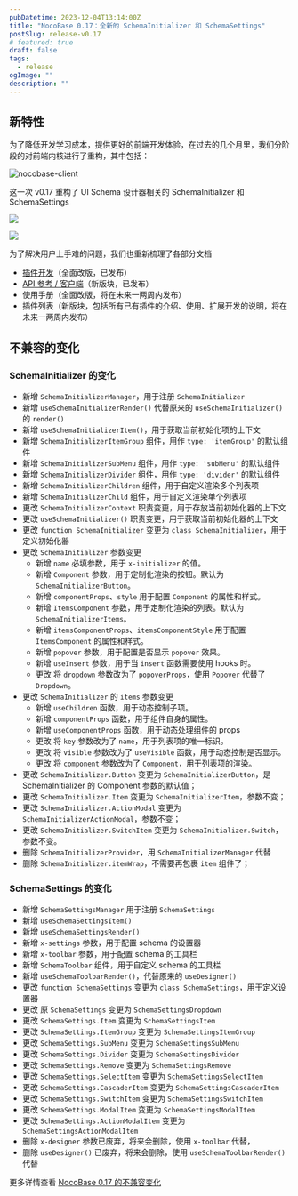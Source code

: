 ```yaml
---
pubDatetime: 2023-12-04T13:14:00Z
title: "NocoBase 0.17：全新的 SchemaInitializer 和 SchemaSettings"
postSlug: release-v0.17
# featured: true
draft: false
tags:
  - release
ogImage: ""
description: ""
---
```


## 新特性

为了降低开发学习成本，提供更好的前端开发体验，在过去的几个月里，我们分阶段的对前端内核进行了重构，其中包括：

![nocobase-client](/content-static/nocobase-client.png)

这一次 v0.17 重构了 UI Schema 设计器相关的 SchemaInitializer 和 SchemaSettings

![](/content-static/SchemaInitializer.png)

![](/content-static/SchemaSettings.png)

为了解决用户上手难的问题，我们也重新梳理了各部分文档

- [插件开发](https://docs-cn.nocobase.com/development)（全面改版，已发布）
- [API 参考 / 客户端](https://client.docs-cn.nocobase.com/core/application/application)（新版块，已发布）
- 使用手册（全面改版，将在未来一两周内发布）
- 插件列表（新版块，包括所有已有插件的介绍、使用、扩展开发的说明，将在未来一两周内发布）

## 不兼容的变化

### SchemaInitializer 的变化

- 新增 `SchemaInitializerManager`，用于注册 `SchemaInitializer`
- 新增 `useSchemaInitializerRender()` 代替原来的 `useSchemaInitializer()` 的 `render()`
- 新增 `useSchemaInitializerItem()`，用于获取当前初始化项的上下文
- 新增 `SchemaInitializerItemGroup` 组件，用作 `type: 'itemGroup'` 的默认组件
- 新增 `SchemaInitializerSubMenu` 组件，用作 `type: 'subMenu'` 的默认组件
- 新增 `SchemaInitializerDivider` 组件，用作 `type: 'divider'` 的默认组件
- 新增 `SchemaInitializerChildren` 组件，用于自定义渲染多个列表项
- 新增 `SchemaInitializerChild` 组件，用于自定义渲染单个列表项
- 更改 `SchemaInitializerContext` 职责变更，用于存放当前初始化器的上下文
- 更改 `useSchemaInitializer()` 职责变更，用于获取当前初始化器的上下文
- 更改 `function SchemaInitializer` 变更为 `class SchemaInitializer`，用于定义初始化器
- 更改 `SchemaInitializer` 参数变更
  - 新增 `name` 必填参数，用于 `x-initializer` 的值。
  - 新增 `Component` 参数，用于定制化渲染的按钮。默认为 `SchemaInitializerButton`。
  - 新增 `componentProps`、`style` 用于配置 `Component` 的属性和样式。
  - 新增 `ItemsComponent` 参数，用于定制化渲染的列表。默认为 `SchemaInitializerItems`。
  - 新增 `itemsComponentProps`、`itemsComponentStyle` 用于配置 `ItemsComponent` 的属性和样式。
  - 新增 `popover` 参数，用于配置是否显示 `popover` 效果。
  - 新增 `useInsert` 参数，用于当 `insert` 函数需要使用 hooks 时。
  - 更改 将 `dropdown` 参数改为了 `popoverProps`，使用 `Popover` 代替了 `Dropdown`。
- 更改 `SchemaInitializer` 的 `items` 参数变更
  - 新增 `useChildren` 函数，用于动态控制子项。
  - 新增 `componentProps` 函数，用于组件自身的属性。
  - 新增 `useComponentProps` 函数，用于动态处理组件的 props
  - 更改 将 `key` 参数改为了 `name`，用于列表项的唯一标识。
  - 更改 将 `visible` 参数改为了 `useVisible` 函数，用于动态控制是否显示。
  - 更改 将 `component` 参数改为了 `Component`，用于列表项的渲染。
- 更改 `SchemaInitializer.Button` 变更为 `SchemaInitializerButton`，是 SchemaInitializer 的 Component 参数的默认值；
- 更改 `SchemaInitializer.Item` 变更为 `SchemaInitializerItem`，参数不变；
- 更改 `SchemaInitializer.ActionModal` 变更为 `SchemaInitializerActionModal`，参数不变；
- 更改 `SchemaInitializer.SwitchItem` 变更为 `SchemaInitializer.Switch`，参数不变。
- 删除 `SchemaInitializerProvider`，用 `SchemaInitializerManager` 代替
- 删除 `SchemaInitializer.itemWrap`，不需要再包裹 `item` 组件了；

### SchemaSettings 的变化

- 新增 `SchemaSettingsManager` 用于注册 `SchemaSettings`
- 新增 `useSchemaSettingsItem()`
- 新增 `useSchemaSettingsRender()`
- 新增 `x-settings` 参数，用于配置 schema 的设置器
- 新增 `x-toolbar` 参数，用于配置 schema 的工具栏
- 新增 `SchemaToolbar` 组件，用于自定义 schema 的工具栏
- 新增 `useSchemaToolbarRender()`，代替原来的 `useDesigner()`
- 更改 `function SchemaSettings` 变更为 `class SchemaSettings`，用于定义设置器
- 更改 原 `SchemaSettings` 变更为 `SchemaSettingsDropdown`
- 更改 `SchemaSettings.Item` 变更为 `SchemaSettingsItem`
- 更改 `SchemaSettings.ItemGroup` 变更为 `SchemaSettingsItemGroup`
- 更改 `SchemaSettings.SubMenu` 变更为 `SchemaSettingsSubMenu`
- 更改 `SchemaSettings.Divider` 变更为 `SchemaSettingsDivider`
- 更改 `SchemaSettings.Remove` 变更为 `SchemaSettingsRemove`
- 更改 `SchemaSettings.SelectItem` 变更为 `SchemaSettingsSelectItem`
- 更改 `SchemaSettings.CascaderItem` 变更为 `SchemaSettingsCascaderItem`
- 更改 `SchemaSettings.SwitchItem` 变更为 `SchemaSettingsSwitchItem`
- 更改 `SchemaSettings.ModalItem` 变更为 `SchemaSettingsModalItem`
- 更改 `SchemaSettings.ActionModalItem` 变更为 `SchemaSettingsActionModalItem`
- 删除 `x-designer` 参数已废弃，将来会删除，使用 `x-toolbar` 代替，
- 删除 `useDesigner()` 已废弃，将来会删除，使用 `useSchemaToolbarRender()` 代替

更多详情查看 [NocoBase 0.17 的不兼容变化](https://docs-cn.nocobase.com/welcome/release/upgrade-to/v017)

